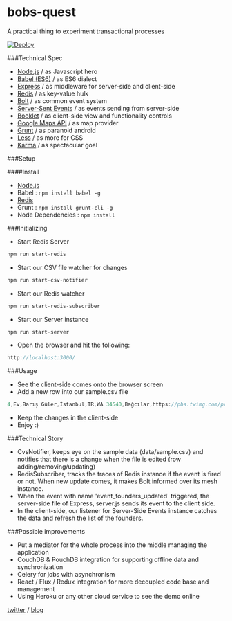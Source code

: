# bobs-quest
A practical thing to experiment transactional processes

[![Deploy](https://www.herokucdn.com/deploy/button.svg)](https://heroku.com/deploy)

###Technical Spec
* [Node.js](www.nodejs.org) / as Javascript hero
* [Babel (ES6)](babel.io) / as ES6 dialect
* [Express](http://expressjs.com) / as middleware for server-side and client-side
* [Redis](redis.io) / as key-value hulk
* [Bolt](https://github.com/ecto/bolt) / as common event system
* [Server-Sent Events](https://developer.mozilla.org/en-US/docs/Web/API/Server-sent_events) / as events sending from server-side
* [Booklet](https://www.npmjs.com/package/booklet.js) / as client-side view  and functionality controls
* [Google Maps API](https://developers.google.com/maps/documentation/javascript/) / as map provider
* [Grunt](http://gruntjs.com/) / as paranoid android 
* [Less](http://lesscss.org/) / as more for CSS
* [Karma](https://karma-runner.github.io/0.13/index.html) / as spectacular goal

###Setup

####Install
* [Node.js](https://nodejs.org/en/download/)
* Babel : ```npm install babel -g```
* [Redis](http://redis.io/download)
* Grunt : ```npm install grunt-cli -g```
* Node Dependencies : ```npm install```

###Initializing

* Start Redis Server

```javascript
npm run start-redis
```

* Start our CSV file watcher for changes

```javascript
npm run start-csv-notifier
```

* Start our Redis watcher

```javascript
npm run start-redis-subscriber
```

* Start our Server instance

```javascript
npm run start-server
```

* Open the browser and hit the following:

```javascript
http://localhost:3000/
```

###Usage

* See the client-side comes onto the browser screen
* Add a new row into our sample.csv file
```javascript
4,Ev,Barış Güler,İstanbul,TR,WA 34540,Bağcılar,https://pbs.twimg.com/profile_images/564347684136701952/it2qZsOR.jpeg,http://hwclass.in,41.038660,28.829092
```

* Keep the changes in the client-side
* Enjoy :)

###Technical Story

* CvsNotifier, keeps eye on the sample data (data/sample.csv) and notifies that there is a change when the file is edited (row adding/removing/updating)
* RedisSubscriber, tracks the traces of Redis instance if the event is fired or not. When new update comes, it makes Bolt informed over its mesh instance.
* When the event with name 'event_founders_updated' triggered, the server-side file of Express, server.js sends its event to the client side.
* In the client-side, our listener for Server-Side Events instance catches the data and refresh the list of the founders.

###Possible improvements

* Put a mediator for the whole process into the middle managing the application
* CouchDB & PouchDB integration for supporting offline data and synchronization
* Celery for jobs with asynchronism
* React / Flux / Redux integration for more decoupled code base and management
* Using Heroku or any other cloud service to see the demo online

[twitter](https://www.twitter.com/hwclass) / [blog](https://www.hwclass.in)
